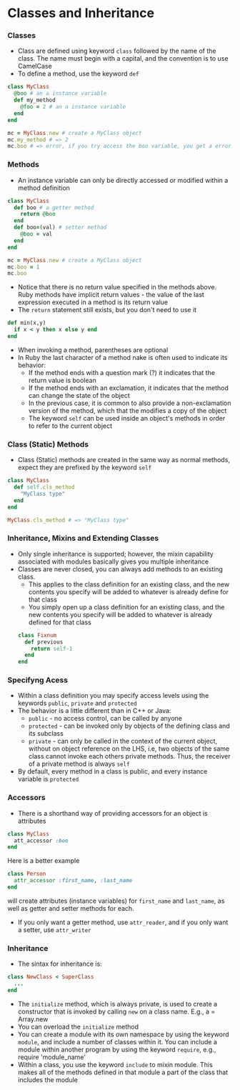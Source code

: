# Classes and Inheritance

### Classes
- Class are defined using keyword `class` followed by the name of the class. The name must begin with a capital, and the convention is to use CamelCase
- To define a method, use the keyword `def`
```ruby
class MyClass
  @boo # an a instance variable
  def my_method
    @foo = 2 # an a instance variable
  end
end

mc = MyClass.new # create a MyClass object
mc.my_method # => 2
mc.boo # => error, if you try access the boo variable, you get a error. You are not allowed to access those instance variables. So the only way we were able to get at this foo variable was by calling that member function
```
### Methods
- An instance variable can only be directly accessed or modified within a method definition
```ruby
class MyClass
  def boo # a getter method
    return @boo
  end
  def boo=(val) # setter method
    @boo = val
  end
end

mc = MyClass.new # create a MyClass object
mc.boo = 1
mc.boo
```
- Notice that there is no return value specified in the methods above. Ruby methods have implicit return values - the value of the last expression executed in a method is its return value
- The `return` statement still exists, but you don't need to use it
```ruby
def min(x,y)
  if x < y then x else y end
end
```
- When invoking a method, parentheses are optional
- In Ruby the last character of a method nake is often used to indicate its behavior:
  - If the method ends with a question mark (?) it indicates that the return value is boolean
  - If the method ends with an exclamation, it indicates that the method can change the state of the object
  - In the previous case, it is common to also provide a non-exclamation version of the method, which that the modifies a copy of the object
  - The keyword `self` can be used inside an object's methods in order to refer to the current object

### Class (Static) Methods
- Class (Static) methods are created in the same way as normal methods, expect they are prefixed by the keyword `self`
```ruby
class MyClass
  def self.cls_method
    "MyClass type"
  end
end

MyClass.cls_method # => "MyClass type"
```
### Inheritance, Mixins and Extending Classes

- Only single inheritance is supported; however, the mixin capability associated with modules basically gives you multiple inheritance
- Classes are never closed, you can always add methods to an existing class.
  - This applies to the class definition for an existing class, and the new contents you specify will be added to whatever is already define for that class
  - You simply open up a class definition for an existing class, and the new contents you specify will be added to whatever is already defined for that class
  ```ruby
  class Fixnum
    def previous
      return self-1
    end
  end
  ```
### Specifyng Acess

- Within a class definition you may specify access levels using the keywords `public`, `private` and `protected`
- The behavior is a little different than in C++ or Java:
  - `public` - no access control, can be called by anyone
  - `protected` - can be invoked only by objects of the defining class and its subclass
  - `private` - can only be called in the context of the current object, without on object reference on the LHS, i.e, two objects of the same class cannot invoke each others private methods. Thus, the receiver of a private method is always `self`
- By default, every method in a class is public, and every instance variable is `protected`

### Accessors
- There is a shorthand way of providing accessors for an object is attributes
```ruby
class MyClass
  att_accessor :boo
end
```
Here is a better example
```ruby
class Person
  attr_accessor :first_name, :last_name
end
```
will create attributes (instance variables) for `first_name` and `last_name`, as well as getter and setter methods for each.
- If you only want a getter method, use `attr_reader`, and if you only want a setter, use `attr_writer`

### Inheritance

- The sintax for inheritance is:
```ruby
class NewClass < SuperClass
  ...
end
```
- The `initialize` method, which is always private, is used to create a constructor that is invoked by calling `new` on a class name. E.g., a = Array.new
- You can overload the `initialize` method
- You can create a  module with its own namespace by using the keyword `module`, and include a number of classes within it. You can include a module within another program by using the keyword `require`, e.g., require 'module_name'
- Within a class, you use the keyword `include` to mixin module. This makes all of the methods defined in that module a part of the class that includes the module
